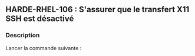 ## HARDE-RHEL-106 : S'assurer que le transfert X11 SSH est désactivé

### Description

Lancer la commande suivante :

